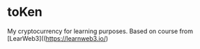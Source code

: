 # toKen
My cryptocurrency for learning purposes.
Based on course from [LearWeb3]((https://learnweb3.io/)
